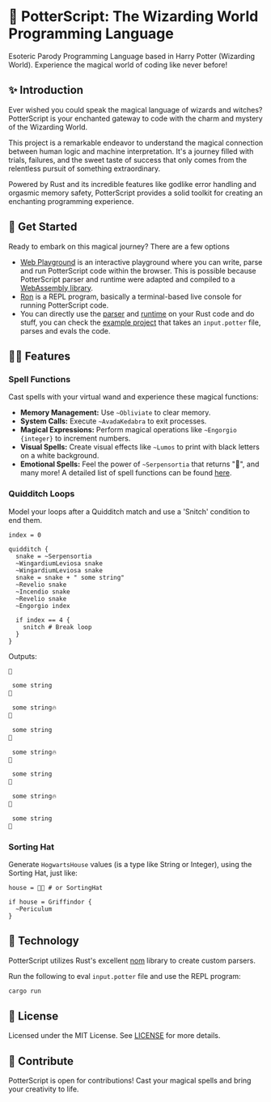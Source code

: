 # 🧙 PotterScript: The Wizarding World Programming Language
Esoteric Parody Programming Language based in Harry Potter (Wizarding World). Experience the magical world of coding like never before!

## ✨ Introduction
Ever wished you could speak the magical language of wizards and witches? PotterScript is your enchanted gateway to code with the charm and mystery of the Wizarding World.

This project is a remarkable endeavor to understand the magical connection between human logic and machine interpretation. It's a journey filled with trials, failures, and the sweet taste of success that only comes from the relentless pursuit of something extraordinary.

Powered by Rust and its incredible features like godlike error handling and orgasmic memory safety, PotterScript provides a solid toolkit for creating an enchanting programming experience.

## 🚀 Get Started
Ready to embark on this magical journey? There are a few options
- [Web Playground](https://potterscript.fmiras.com) is an interactive playground where you can write, parse and run PotterScript code within the browser. This is possible because PotterScript parser and runtime were adapted and compiled to a [WebAssembly library](wasm).
- [Ron](ron) is a REPL program, basically a terminal-based live console for running PotterScript code.
- You can directly use the [parser](parser) and [runtime](runtime) on your Rust code and do stuff, you can check the [example project](example) that takes an `input.potter` file, parses and evals the code.

## 🧙‍♂️ Features
### Spell Functions
Cast spells with your virtual wand and experience these magical functions:

- **Memory Management:** Use `~Obliviate` to clear memory.
- **System Calls:** Execute `~AvadaKedabra` to exit processes.
- **Magical Expressions:** Perform magical operations like `~Engorgio {integer}` to increment numbers.
- **Visual Spells:** Create visual effects like `~Lumos` to print with black letters on a white background.
- **Emotional Spells:** Feel the power of `~Serpensortia` that returns "🐍", and many more!
A detailed list of spell functions can be found [here](parser/src/lib.rs#L136).

### Quidditch Loops
Model your loops after a Quidditch match and use a 'Snitch' condition to end them. 

```potter
index = 0

quidditch {
  snake = ~Serpensortia
  ~WingardiumLeviosa snake
  ~WingardiumLeviosa snake
  snake = snake + " some string"
  ~Revelio snake
  ~Incendio snake
  ~Revelio snake
  ~Engorgio index

  if index == 4 {
    snitch # Break loop
  }
}
```

Outputs:

```bash
🐍

 some string
🐍

 some string🔥
🐍

 some string
🐍

 some string🔥
🐍

 some string
🐍

 some string🔥
🐍

 some string
🐍
```

### Sorting Hat
Generate `HogwartsHouse` values (is a type like String or Integer), using the Sorting Hat, just like:

```potter
house = 🎩✨ # or SortingHat

if house = Griffindor {
  ~Periculum
}
```

## 🧰 Technology
PotterScript utilizes Rust's excellent [nom](https://github.com/rust-bakery/nom) library to create custom parsers.

Run the following to eval `input.potter` file and use the REPL program:
```bash
cargo run
```

## 📜 License
Licensed under the MIT License. See [LICENSE](LICENSE.md) for more details.

## 🌟 Contribute
PotterScript is open for contributions! Cast your magical spells and bring your creativity to life.

